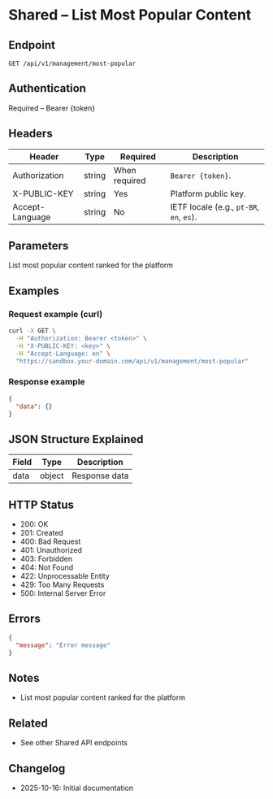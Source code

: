 # Shared – List Most Popular Content

## Endpoint

```
GET /api/v1/management/most-popular
```

## Authentication

Required – Bearer {token}

## Headers

| Header     | Type | Required | Description |
| ---------------- | ------ | -------- | ----------- |
| Authorization    | string | When required | `Bearer {token}`. |
| X-PUBLIC-KEY     | string | Yes      | Platform public key. |
| Accept-Language  | string | No       | IETF locale (e.g., `pt-BR`, `en`, `es`). |

## Parameters

List most popular content ranked for the platform

## Examples

### Request example (curl)

```bash
curl -X GET \
  -H "Authorization: Bearer <token>" \
  -H "X-PUBLIC-KEY: <key>" \
  -H "Accept-Language: en" \
  "https://sandbox.your-domain.com/api/v1/management/most-popular"
```

### Response example

```json
{
  "data": {}
}
```

## JSON Structure Explained

| Field | Type | Description |
| ----------- | ------- | ----------- |
| data        | object  | Response data |

## HTTP Status

- 200: OK
- 201: Created
- 400: Bad Request
- 401: Unauthorized
- 403: Forbidden
- 404: Not Found
- 422: Unprocessable Entity
- 429: Too Many Requests
- 500: Internal Server Error

## Errors

```json
{
  "message": "Error message"
}
```

## Notes

- List most popular content ranked for the platform

## Related

- See other Shared API endpoints

## Changelog

- 2025-10-16: Initial documentation
